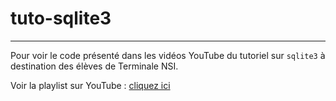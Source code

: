 # tuto-sqlite3

---

Pour voir le code présenté dans les vidéos YouTube du tutoriel sur `sqlite3` à destination des élèves de Terminale NSI.

Voir la playlist sur YouTube : [cliquez ici](https://www.youtube.com/playlist?list=PLV1TsfPiCx8NI5_JNKQDCZ-Zl0gmGKkCb)